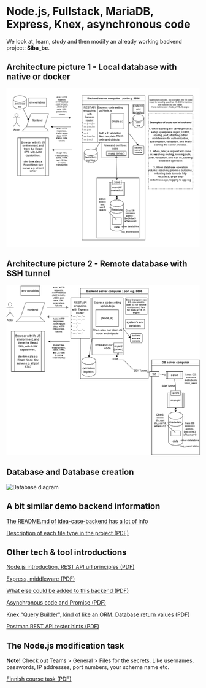 # Node.js, Fullstack, MariaDB, Express, Knex, asynchronous code


We look at, learn, study and then modify an already working backend project: **Siba_be**.


## Architecture picture 1 - Local database with native or docker

![Architecture picture. Full-stack with Node backend](https://github.com/valju/docs_backend_design/blob/master/BackendArchitecturePic_with_DrawIo_LocalDB_WithMoreDetails.drawio.png)


## Architecture picture 2 - Remote database with SSH tunnel

![Architecture picture. Full-stack with Node backend](https://github.com/valju/docs_backend_design/blob/master/BackendArchitecturePic_with_DrawIo_WithMoreDetails.png)

## Database and Database creation
![Database diagram](https://github.com/haagahelia/Siba_be/blob/main/Database/Documentation/CaseDB_as_image.png)

<!--
**Note!** Check out Teams > General > Files for the secrets. Like usernames, passwords, IP addresses, port numbers, schema and user creation script etc.

This PDF talks about creating "Idea case database" but you can use it to create any,
just use your case scripts instead. Steps could be the same.

[Database creation (PDF)](01_database/CreatingDatabase_for_IdeaCaseBackend.pdf)
-->

## A bit similar demo backend information

[The README.md of idea-case-backend has a lot of info](https://github.com/valju/idea-case-backend/#readme)

[Description of each file type in the project (PDF)](https://github.com/valju/idea-case-backend/raw/master/BackendDemoProject_ForExample_or_eg_BackendExam.pdf)

<!--
[The project repo itself to be cloned](https://github.com/valju/idea-case-backend)
-->

## Other tech & tool introductions

[Node.js introduction, REST API url principles (PDF)](02_nodejs/NodeJS.pdf)

[Express, middleware (PDF)](02_nodejs/Express_and_middleware.pdf)

[What else could be added to this backend (PDF)](02_nodejs/MoreCouldBeAdded.pdf)

[Asynchronous code and Promise (PDF)](03_asynchronous_code_promises/AsynchronousCode_Promises.pdf)

[Knex "Query Builder", kind of like an ORM. Database return values (PDF)](04_knex/Knex.pdf)

[Postman REST API tester hints (PDF)](10_postman/Postman_Hints.pdf)

## The Node.js modification task

**Note!** Check out Teams > General > Files for the secrets. Like usernames, passwords, IP addresses, port numbers, your schema name etc.

[Finnish course task (PDF)](99_tasks/Task24K.md)

<!--
[English course task (PDF)](99_tasks/NodeJS_task.pdf)
-->